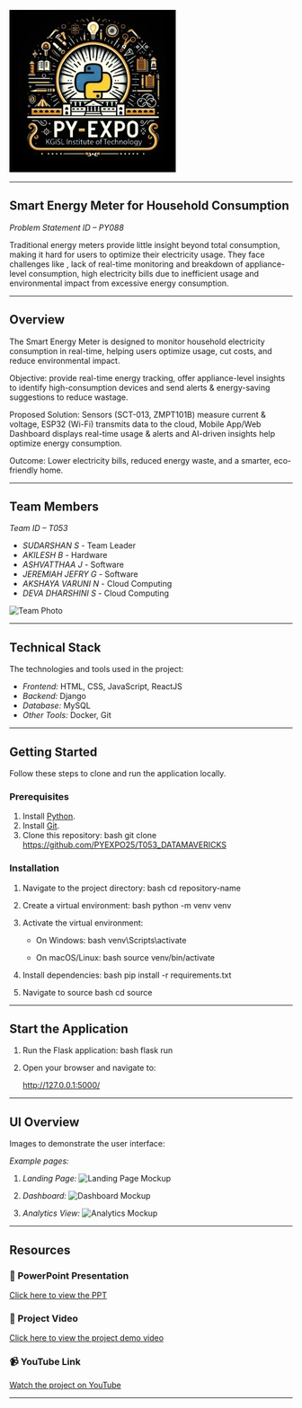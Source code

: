 ![PyExpo Logo](media/pyexpo-logo.png)

---

## Smart Energy Meter for Household Consumption

*Problem Statement ID – PY088*

Traditional energy meters provide little insight beyond total consumption, making it hard for users to optimize their electricity usage.
They face challenges like ,
lack of real-time monitoring and breakdown of appliance-level consumption,
high electricity bills due to inefficient usage and
environmental impact from excessive energy consumption.

---

## Overview

The Smart Energy Meter is designed to monitor household electricity consumption in real-time, helping users optimize usage, cut costs, and reduce environmental impact.

Objective:
provide real-time energy tracking,
offer appliance-level insights to identify high-consumption devices and
send alerts & energy-saving suggestions to reduce wastage.

Proposed Solution:
Sensors (SCT-013, ZMPT101B) measure current & voltage,
ESP32 (Wi-Fi) transmits data to the cloud,
Mobile App/Web Dashboard displays real-time usage & alerts and
AI-driven insights help optimize energy consumption.

Outcome: Lower electricity bills, reduced energy waste, and a smarter, eco-friendly home.

---

## Team Members

*Team ID – T053*

- *SUDARSHAN S* - Team Leader
- *AKILESH B* - Hardware
- *ASHVATTHAA J* - Software
- *JEREMIAH JEFRY G* - Software
- *AKSHAYA VARUNI N* - Cloud Computing
- *DEVA DHARSHINI S* - Cloud Computing

![Team Photo](media/team-photo.png)

---

## Technical Stack

The technologies and tools used in the project:

- *Frontend:* HTML, CSS, JavaScript, ReactJS
- *Backend:* Django
- *Database:* MySQL
- *Other Tools:* Docker, Git

---

## Getting Started

Follow these steps to clone and run the application locally.

### Prerequisites

1. Install [Python](https://www.python.org/downloads/).
2. Install [Git](https://git-scm.com/).
3. Clone this repository:
   bash
   git clone https://github.com/PYEXPO25/T053_DATAMAVERICKS
   

### Installation

1. Navigate to the project directory:
   bash
   cd repository-name
   
2. Create a virtual environment:
   bash
   python -m venv venv
   
3. Activate the virtual environment:
   - On Windows:
     bash
     venv\Scripts\activate
     
   - On macOS/Linux:
     bash
     source venv/bin/activate
     
4. Install dependencies:
   bash
   pip install -r requirements.txt
   
5. Navigate to source
   bash
   cd source
   

---

## Start the Application

1. Run the Flask application:
   bash
   flask run
   
2. Open your browser and navigate to:
   
   http://127.0.0.1:5000/
   

---

## UI Overview

Images to demonstrate the user interface:

*Example pages:*

1. *Landing Page:*
   ![Landing Page Mockup](media/LoadingPage.png)

2. *Dashboard:*
   ![Dashboard Mockup](media/DashBoard.png)

3. *Analytics View:*
   ![Analytics Mockup](media/Analytics.png)

---

## Resources

### 📄 PowerPoint Presentation
[Click here to view the PPT](insert-drive-link-here)

### 🎥 Project Video
[Click here to view the project demo video](insert-drive-link-here)

### 📹 YouTube Link
[Watch the project on YouTube](insert-youtube-link-here)

---
